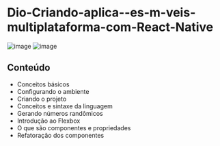# Dio-Criando-aplica--es-m-veis-multiplataforma-com-React-Native



![image](https://user-images.githubusercontent.com/92237773/172063158-2749cc74-4919-4843-af84-b20f21efdbe0.png)
![image](https://user-images.githubusercontent.com/92237773/172063198-93da0eb4-3501-48dc-b20f-ea622dd849ff.png)

## Conteúdo
  - Conceitos básicos
  - Configurando o ambiente
  - Criando o projeto
  - Conceitos e sintaxe da linguagem
  - Gerando números randômicos
  - Introdução ao Flexbox
  - O que são componentes e propriedades
  - Refatoração dos componentes 

    


